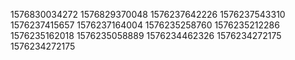 1576830034272
1576829370048
1576237642226
1576237543310
1576237415657
1576237164004
1576235258760
1576235212286
1576235162018
1576235058889
1576234462326
1576234272175
1576234272175